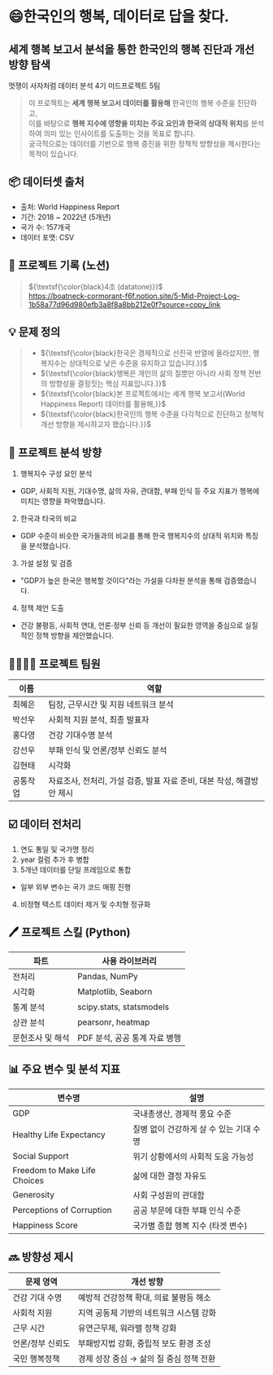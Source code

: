# 😄한국인의 행복, 데이터로 답을 찾다.
## 세계 행복 보고서 분석을 통한 한국인의 행복 진단과 개선 방향 탐색 <br>
멋쟁이 사자처럼 데이터 분석 4기 미드프로젝트 5팀

> 이 프로젝트는 **세계 행복 보고서 데이터를 활용해** 한국인의 행복 수준을 진단하고, <br>
> 이를 바탕으로 **행복 지수에 영향을 미치는 주요 요인과 한국의 상대적 위치**를 분석하여 의미 있는 인사이트를 도출하는 것을 목표로 합니다. <br>
> 궁극적으로는 데이터를 기반으로 행복 증진을 위한 정책적 방향성을 제시한다는 목적이 있습니다.

## 📦 데이터셋 출처
- 출처: World Happiness Report
- 기간: 2018 ~ 2022년 (5개년)
- 국가 수: 157개국
- 데이터 포맷: CSV

## 🧾 프로젝트 기록 (노션)
> ${\textsf{\color{black}4조 (datatone)}}$ <br>
> https://boatneck-cormorant-f6f.notion.site/5-Mid-Project-Log-1b58a77d96d980efb3a8f8a8bb212e0f?source=copy_link

## 💡 문제 정의 
> - ${\textsf{\color{black}한국은 경제적으로 선진국 반열에 올라섰지만, 행복지수는 상대적으로 낮은 수준을 유지하고 있습니다.}}$
> - ${\textsf{\color{black}행복은 개인의 삶의 질뿐만 아니라 사회 정책 전반의 방향성을 결정짓는 핵심 지표입니다.}}$
> - ${\textsf{\color{black}본 프로젝트에서는 세계 행복 보고서(World Happiness Report) 데이터를 활용해,}}$
> - ${\textsf{\color{black}한국인의 행복 수준을 다각적으로 진단하고 정책적 개선 방향을 제시하고자 했습니다.}}$

## 🎯 프로젝트 분석 방향
1. 행복지수 구성 요인 분석
 - GDP, 사회적 지원, 기대수명, 삶의 자유, 관대함, 부패 인식 등 주요 지표가 행복에 미치는 영향을 파악했습니다.
2. 한국과 타국의 비교
 - GDP 수준이 비슷한 국가들과의 비교를 통해 한국 행복지수의 상대적 위치와 특징을 분석했습니다.
3. 가설 설정 및 검증
 - "GDP가 높은 한국은 행복할 것이다"라는 가설을 다차원 분석을 통해 검증했습니다.
4. 정책 제언 도출
 - 건강 불평등, 사회적 연대, 언론·정부 신뢰 등 개선이 필요한 영역을 중심으로 실질적인 정책 방향을 제안했습니다.

## 👨‍👩‍👧‍👦 프로젝트 팀원
| 이름  | 역할           |
|-----|--------------|
| 최혜은 | 팀장, 근무시간 및 지원 네트워크 분석            |
| 박선우 | 사회적 지원 분석, 최종 발표자 |
| 홍다영 | 건강 기대수명 분석  |
| 강선우 | 부패 인식 및 언론/정부 신뢰도 분석  |
| 김현태 | 시각화 |
| 공통작업 | 자료조사, 전처리, 가설 검증, 발표 자료 준비, 대본 작성, 해결방안 제시  |

## ☑️ 데이터 전처리
1. 연도 통일 및 국가명 정리
2. year 컬럼 추가 후 병합
3. 5개년 데이터를 단일 프레임으로 통합
 - 일부 외부 변수는 국가 코드 매핑 진행
4. 비정형 텍스트 데이터 제거 및 수치형 정규화

## 🖊️ 프로젝트 스킬 (Python)
| 파트        | 사용 라이브러리                 |
| --------- | ------------------------ |
| 전처리       | Pandas, NumPy            |
| 시각화       | Matplotlib, Seaborn      |
| 통계 분석     | scipy.stats, statsmodels |
| 상관 분석     | pearsonr, heatmap        |
| 문헌조사 및 해석 | PDF 분석, 공공 통계 자료 병행      |


## 📊 주요 변수 및 분석 지표
| 변수명                          | 설명                      |
| ---------------------------- | ----------------------- |
| GDP                          | 국내총생산, 경제적 풍요 수준        |
| Healthy Life Expectancy      | 질병 없이 건강하게 살 수 있는 기대 수명 |
| Social Support               | 위기 상황에서의 사회적 도움 가능성     |
| Freedom to Make Life Choices | 삶에 대한 결정 자유도            |
| Generosity                   | 사회 구성원의 관대함             |
| Perceptions of Corruption    | 공공 부문에 대한 부패 인식 수준      |
| Happiness Score              | 국가별 종합 행복 지수 (타겟 변수)    |

## 🔜 방향성 제시
| 문제 영역     | 개선 방향                    |
| --------- | ------------------------ |
| 건강 기대 수명  | 예방적 건강정책 확대, 의료 불평등 해소   |
| 사회적 지원    | 지역 공동체 기반의 네트워크 시스템 강화   |
| 근무 시간     | 유연근무제, 워라밸 정책 강화         |
| 언론/정부 신뢰도 | 부패방지법 강화, 중립적 보도 환경 조성   |
| 국민 행복정책   | 경제 성장 중심 → 삶의 질 중심 정책 전환 |
